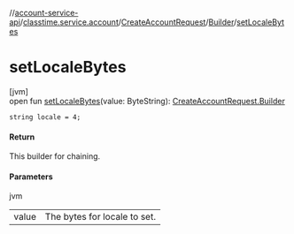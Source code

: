 //[account-service-api](../../../../index.md)/[classtime.service.account](../../index.md)/[CreateAccountRequest](../index.md)/[Builder](index.md)/[setLocaleBytes](set-locale-bytes.md)

# setLocaleBytes

[jvm]\
open fun [setLocaleBytes](set-locale-bytes.md)(value: ByteString): [CreateAccountRequest.Builder](index.md)

`string locale = 4;`

#### Return

This builder for chaining.

#### Parameters

jvm

| | |
|---|---|
| value | The bytes for locale to set. |
